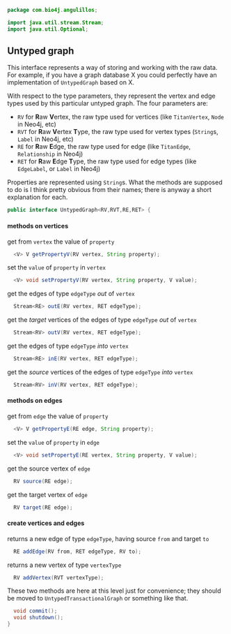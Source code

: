 
```java
package com.bio4j.angulillos;

import java.util.stream.Stream;
import java.util.Optional;
```


## Untyped graph

This interface represents a way of storing and working with the raw data. For example, if you have a graph database X you could perfectly have an implementation of `UntypedGraph` based on X.

With respect to the type parameters, they represent the vertex and edge types used by this particular untyped graph. The four parameters are:

- `RV` for **R**aw **V**ertex, the raw type used for vertices (like `TitanVertex`, `Node` in Neo4j, etc)
- `RVT` for **R**aw **V**ertex **T**ype, the raw type used for vertex types (`String`s, `Label` in Neo4j, etc)
- `RE` for **R**aw **E**dge, the raw type used for edge (like `TitanEdge`, `Relationship` in Neo4j)
- `RET` for **R**aw **E**dge **T**ype, the raw type used for edge types (like `EdgeLabel`, or `Label` in Neo4j)

Properties are represented using `String`s. What the methods are supposed to do is I think pretty obvious from their names; there is anyway a short explanation for each.


```java
public interface UntypedGraph<RV,RVT,RE,RET> {
```

#### methods on vertices

get from `vertex` the value of `property`

```java
  <V> V getPropertyV(RV vertex, String property);
```

set the `value` of `property` in `vertex`

```java
  <V> void setPropertyV(RV vertex, String property, V value);
```

get the edges of type `edgeType` _out_ of `vertex`

```java
  Stream<RE> outE(RV vertex, RET edgeType);
```

get the _target_ vertices of the edges of type `edgeType` _out_ of `vertex`

```java
  Stream<RV> outV(RV vertex, RET edgeType);
```

get the edges of type `edgeType` _into_ `vertex`

```java
  Stream<RE> inE(RV vertex, RET edgeType);
```

get the _source_ vertices of the edges of type `edgeType` _into_ `vertex`

```java
  Stream<RV> inV(RV vertex, RET edgeType);
```

#### methods on edges

get from `edge` the value of `property`

```java
  <V> V getPropertyE(RE edge, String property);
```

set the `value` of `property` in `edge`

```java
  <V> void setPropertyE(RE vertex, String property, V value);
```

get the source vertex of `edge`

```java
  RV source(RE edge);
```

get the target vertex of `edge`

```java
  RV target(RE edge);
```

#### create vertices and edges

returns a new edge of type `edgeType`, having source `from` and target `to`

```java
  RE addEdge(RV from, RET edgeType, RV to);
```

returns a new vertex of type `vertexType`

```java
  RV addVertex(RVT vertexType);
```

These two methods are here at this level just for convenience; they should be moved to `UntypedTransactionalGraph` or something like that.

```java
  void commit();
  void shutdown();
}

```




[main/java/com/bio4j/angulillos/conversions.java]: conversions.java.md
[main/java/com/bio4j/angulillos/Property.java]: Property.java.md
[main/java/com/bio4j/angulillos/QueryPredicate.java]: QueryPredicate.java.md
[main/java/com/bio4j/angulillos/TypedEdge.java]: TypedEdge.java.md
[main/java/com/bio4j/angulillos/TypedEdgeIndex.java]: TypedEdgeIndex.java.md
[main/java/com/bio4j/angulillos/TypedElement.java]: TypedElement.java.md
[main/java/com/bio4j/angulillos/TypedElementIndex.java]: TypedElementIndex.java.md
[main/java/com/bio4j/angulillos/TypedGraph.java]: TypedGraph.java.md
[main/java/com/bio4j/angulillos/TypedVertex.java]: TypedVertex.java.md
[main/java/com/bio4j/angulillos/TypedVertexIndex.java]: TypedVertexIndex.java.md
[main/java/com/bio4j/angulillos/TypedVertexQuery.java]: TypedVertexQuery.java.md
[main/java/com/bio4j/angulillos/UntypedGraph.java]: UntypedGraph.java.md
[test/java/com/bio4j/angulillos/TwitterGraph.java]: ../../../../../test/java/com/bio4j/angulillos/TwitterGraph.java.md
[test/java/com/bio4j/angulillos/TwitterGraphTestSuite.java]: ../../../../../test/java/com/bio4j/angulillos/TwitterGraphTestSuite.java.md